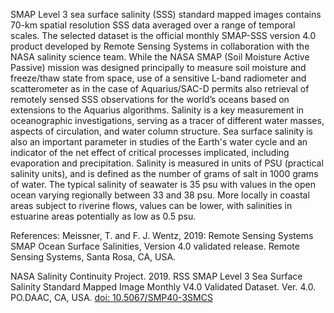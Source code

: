 SMAP Level 3 sea surface salinity (SSS) standard mapped images contains 70-km spatial resolution SSS data averaged over a range of temporal scales. The selected dataset is the official monthly SMAP-SSS version 4.0 product developed by Remote Sensing Systems in collaboration with the NASA salinity science team.
While the NASA SMAP (Soil Moisture Active Passive) mission was designed principally to measure soil moisture and freeze/thaw state from space, use of a sensitive L-band radiometer and scatterometer as in the case of Aquarius/SAC-D permits also retrieval of remotely sensed SSS observations for the world’s oceans based on extensions to the Aquarius algorithms. Salinity is a key measurement in oceanographic investigations, serving as a tracer of different water masses, aspects of circulation, and water column structure. Sea surface salinity is also an important parameter in studies of the Earth's water cycle and an indicator of the net effect of critical processes implicated, including evaporation and precipitation. Salinity is measured in units of PSU (practical salinity units), and is defined as the number of grams of salt in 1000 grams of water. The typical salinity of seawater is 35 psu with values in the open ocean varying regionally between 33 and 38 psu. More locally in coastal areas subject to riverine flows, values can be lower, with salinities in estuarine areas potentially as low as 0.5 psu.

References:  Meissner, T. and F. J. Wentz, 2019: Remote Sensing Systems SMAP Ocean Surface Salinities, Version 4.0 validated release. Remote Sensing Systems, Santa Rosa, CA, USA.

NASA Salinity Continuity Project. 2019. RSS SMAP Level 3 Sea Surface Salinity Standard Mapped Image Monthly V4.0 Validated Dataset. Ver. 4.0. PO.DAAC, CA, USA. [doi: 10.5067/SMP40-3SMCS](https://dx.doi.org/10.5067/SMP40-3SMCS)
